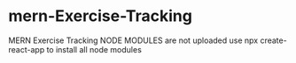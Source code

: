 # mern-Exercise-Tracking

MERN Exercise Tracking
NODE MODULES are not uploaded
use npx create-react-app to install all node modules
